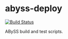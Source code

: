 # abyss-deploy

[![Build Status](http://ci.sagrid.ac.za/buildStatus/icon?job=ABySS-deploy)](http://ci.sagrid.ac.za/job/ABySS-deploy)

ABySS build and test scripts.
